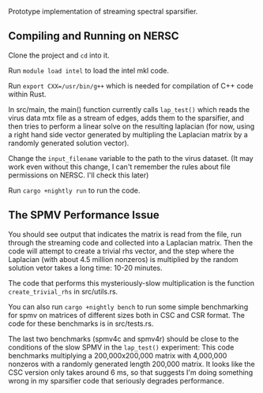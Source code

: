 Prototype implementation of streaming spectral sparsifier.

## Compiling and Running on NERSC
Clone the project and `cd` into it.

Run `module load intel` to load the intel mkl code.

Run `export CXX=/usr/bin/g++` which is needed for compilation of C++ code within Rust.

In src/main, the main() function currently calls `lap_test()` which reads the virus data mtx file as a stream of edges, adds them to the sparsifier, and then tries to perform a linear solve on the resulting laplacian (for now, using a right hand side vector generated by multipling the Laplacian matrix by a randomly generated solution vector).

Change the `input_filename` variable to the path to the virus dataset. (It may work even without this change, I can't remember the rules about file permissions on NERSC. I'll check this later)

Run `cargo +nightly run` to run the code. 

## The SPMV Performance Issue
You should see output that indicates the matrix is read from the file, run through the streaming code and collected into a Laplacian matrix. Then the code will attempt to create a trivial rhs vector, and the step where the Laplacian (with about 4.5 million nonzeros) is multiplied by the random solution vetor takes a long time: 10-20 minutes.

The code that performs this mysteriously-slow multiplication is the function `create_trivial_rhs` in src/utils.rs.

You can also run `cargo +nightly bench` to run some simple benchmarking for spmv on matrices of different sizes both in CSC and CSR format. The code for these benchmarks is in src/tests.rs. 

The last two benchmarks (spmv4c and spmv4r) should be close to the conditions of the slow SPMV in the `lap_test()` experiment: This code benchmarks multiplying a 200,000x200,000 matrix with 4,000,000 nonzeros with a randomly generated length 200,000 matrix. It looks like the CSC version only takes around 6 ms, so that suggests I'm doing something wrong in my sparsifier code that seriously degrades performance.
